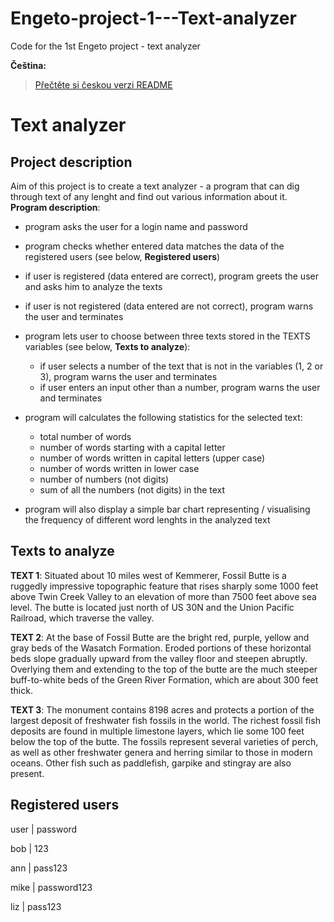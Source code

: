 # Engeto-project-1---Text-analyzer
Code for the 1st Engeto project - text analyzer

**Čeština:**  
> [Přečtěte si českou verzi README](README_cs.md)


# Text analyzer #
## Project description ##
Aim of this project is to create a text analyzer - a program that can dig through text of any lenght and find out various information about it. 
**Program description**: 
- program asks the user for a login name and password
- program checks whether entered data matches the data of the registered users (see below, **Registered users**)
- if user is registered (data entered are correct), program greets the user and asks him to analyze the texts 
- if user is not registered (data entered are not correct), program warns the user and terminates

- program lets user to choose between three texts stored in the TEXTS variables (see below, **Texts to analyze**):
    - if user selects a number of the text that is not in the variables (1, 2 or 3), program warns the user and terminates
    - if user enters an input other than a number, program warns the user and terminates

- program will calculates the following statistics for the selected text:
    - total number of words 
    - number of words starting with a capital letter 
    - number of words written in capital letters (upper case)
    - number of words written in lower case
    - number of numbers (not digits)
    - sum of all the numbers (not digits) in the text

- program will also display a simple bar chart representing / visualising the frequency of different word lenghts in the analyzed text

## Texts to analyze ## 
**TEXT 1**: Situated about 10 miles west of Kemmerer,
Fossil Butte is a ruggedly impressive
topographic feature that rises sharply
some 1000 feet above Twin Creek Valley
to an elevation of more than 7500 feet
above sea level. The butte is located just
north of US 30N and the Union Pacific Railroad,
which traverse the valley.

**TEXT 2**: At the base of Fossil Butte are the bright
red, purple, yellow and gray beds of the Wasatch
Formation. Eroded portions of these horizontal
beds slope gradually upward from the valley floor
and steepen abruptly. Overlying them and extending
to the top of the butte are the much steeper
buff-to-white beds of the Green River Formation,
which are about 300 feet thick.

**TEXT 3**: The monument contains 8198 acres and protects
a portion of the largest deposit of freshwater fish
fossils in the world. The richest fossil fish deposits
are found in multiple limestone layers, which lie some
100 feet below the top of the butte. The fossils
represent several varieties of perch, as well as
other freshwater genera and herring similar to those
in modern oceans. Other fish such as paddlefish,
garpike and stingray are also present.

## Registered users ##
user |   password

bob  |     123 

ann  |   pass123

mike | password123

liz  |   pass123




